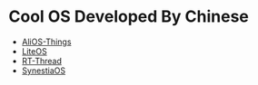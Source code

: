 # Cool OS Developed By Chinese

- [AliOS-Things](https://www.alios.cn/things)
- [LiteOS](https://www.huawei.com/minisite/liteos/cn/)
- [RT-Thread](https://www.rt-thread.io/)
- [SynestiaOS](https://synestiaos.org/home)

